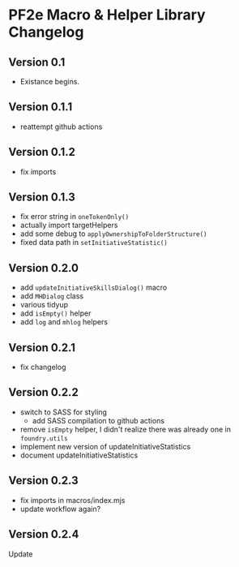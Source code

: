 # PF2e Macro & Helper Library Changelog

## Version 0.1
- Existance begins.

## Version 0.1.1
- reattempt github actions

## Version 0.1.2
- fix imports

## Version 0.1.3
- fix error string in `oneTokenOnly()`
- actually import targetHelpers
- add some debug to `applyOwnershipToFolderStructure()`
- fixed data path in `setInitiativeStatistic()`

## Version 0.2.0
- add `updateInitiativeSkillsDialog()` macro
- add `MHDialog` class
- various tidyup
- add `isEmpty()` helper
- add `log` and `mhlog` helpers

## Version 0.2.1
- fix changelog

## Version 0.2.2
- switch to SASS for styling
  - add SASS compilation to github actions
- remove `isEmpty` helper, I didn't realize there was already one in `foundry.utils`
- implement new version of updateInitiativeStatistics
- document updateInitiativeStatistics

## Version 0.2.3
- fix imports in macros/index.mjs
- update workflow again?

## Version 0.2.4
Update